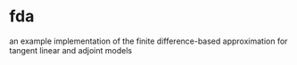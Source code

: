 # fda
an example implementation of the finite difference-based approximation for tangent linear and adjoint models
